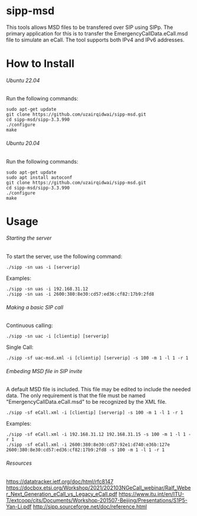 # sipp-msd
This tools allows MSD files to be transfered over SIP using SIPp. The primary application for this is to transfer the EmergencyCallData.eCall.msd file to simulate an eCall. The tool supports both IPv4 and IPv6 addresses. 


# How to Install


###### Ubuntu 22.04 
Run the following commands:
```
sudo apt-get update
git clone https://github.com/uzairqidwai/sipp-msd.git
cd sipp-msd/sipp-3.3.990
./configure
make
```


###### Ubuntu 20.04 
Run the following commands:
```
sudo apt-get update
sudo apt install autoconf
git clone https://github.com/uzairqidwai/sipp-msd.git
cd sipp-msd/sipp-3.3.990
./configure
make
```

# Usage

###### Starting the server
To start the server, use the following command:
```
./sipp -sn uas -i [serverip]
```

Examples:
```
./sipp -sn uas -i 192.168.31.12
./sipp -sn uas -i 2600:380:8e30:cd57:ed36:cf82:17b9:2fd8
```


###### Making a basic SIP call
Continuous calling:
```
./sipp -sn uac -i [clientip] [serverip]
```

Single Call:
```
./sipp -sf uac-msd.xml -i [clientip] [serverip] -s 100 -m 1 -l 1 -r 1 
```


###### Embeding MSD file in SIP invite
A default MSD file is included. This file may be edited to include the needed data. The only requirement is that the file must be named "EmergencyCallData.eCall.msd" to be recognized by the XML file.
```
./sipp -sf eCall.xml -i [clientip] [serverip] -s 100 -m 1 -l 1 -r 1
```

Examples:
```
./sipp -sf eCall.xml -i 192.168.31.12 192.168.31.15 -s 100 -m 1 -l 1 -r 1
./sipp -sf eCall.xml -i 2600:380:8e30:cd57:92e1:d740:e36b:127e 2600:380:8e30:cd57:ed36:cf82:17b9:2fd8 -s 100 -m 1 -l 1 -r 1 
```



###### Resources
https://datatracker.ietf.org/doc/html/rfc8147
https://docbox.etsi.org/Workshop/2021/202103NGeCall_webinar/Ralf_Weber_Next_Generation_eCall_vs_Legacy_eCall.pdf
https://www.itu.int/en/ITU-T/extcoop/cits/Documents/Workshop-201507-Beijing/Presentations/S1P5-Yan-Li.pdf
http://sipp.sourceforge.net/doc/reference.html


